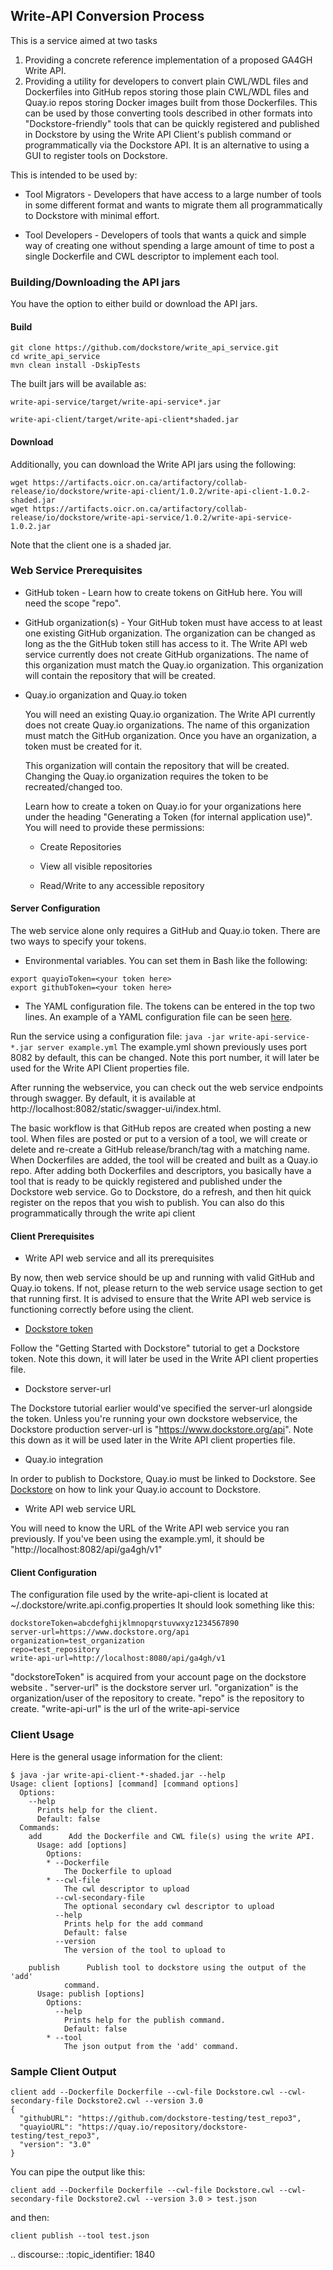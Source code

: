 ## Write-API Conversion Process

This is a service aimed at two tasks

1. Providing a concrete reference implementation of a proposed GA4GH Write API.
2. Providing a utility for developers to convert plain CWL/WDL files and Dockerfiles into GitHub repos storing those plain CWL/WDL files and Quay.io repos storing Docker images built from those Dockerfiles. This can be used by those converting tools described in other formats into "Dockstore-friendly" tools that can be quickly registered and published in Dockstore by using the Write API Client's publish command or programmatically via the Dockstore API. It is an alternative to using a GUI to register tools on Dockstore.

This is intended to be used by:

* Tool Migrators - Developers that have access to a large number of tools in some different format and wants to migrate them all programmatically to Dockstore with minimal effort.

* Tool Developers - Developers of tools that wants a quick and simple way of creating one without spending a large amount of time to post a single Dockerfile and CWL descriptor to implement each tool.

### Building/Downloading the API jars

You have the option to either build or download the API jars.

#### Build

```
git clone https://github.com/dockstore/write_api_service.git
cd write_api_service
mvn clean install -DskipTests
```
The built jars will be available as:

`write-api-service/target/write-api-service*.jar`

`write-api-client/target/write-api-client*shaded.jar`

#### Download

Additionally, you can download the Write API jars using the following:

```
wget https://artifacts.oicr.on.ca/artifactory/collab-release/io/dockstore/write-api-client/1.0.2/write-api-client-1.0.2-shaded.jar
wget https://artifacts.oicr.on.ca/artifactory/collab-release/io/dockstore/write-api-service/1.0.2/write-api-service-1.0.2.jar
```

Note that the client one is a shaded jar.

### Web Service Prerequisites

* GitHub token - Learn how to create tokens on GitHub here. You will need the scope "repo".

* GitHub organization(s) - Your GitHub token must have access to at least one existing GitHub organization. The organization can be changed as long as the the GitHub token still has access to it. The Write API web service currently does not create GitHub organizations. The name of this organization must match the Quay.io organization. This organization will contain the repository that will be created.

* Quay.io organization and Quay.io token

    You will need an existing Quay.io organization. The Write API currently does not create Quay.io organizations. The name of this organization must match the GitHub organization. Once you have an organization, a token must be created for it.

    This organization will contain the repository that will be created. Changing the Quay.io organization requires the token to be recreated/changed too.

    Learn how to create a token on Quay.io for your organizations here under the heading "Generating a Token (for internal application use)". You will need to provide these permissions:
    
    * Create Repositories
    
    * View all visible repositories
    
    * Read/Write to any accessible repository
    
#### Server Configuration

The web service alone only requires a GitHub and Quay.io token. There are two ways to specify your tokens.

- Environmental variables.
    You can set them in Bash like the following:
```
export quayioToken=<your token here>
export githubToken=<your token here>
```

- The YAML configuration file. The tokens can be entered in the top two lines. An example of a YAML configuration file can be seen [here](https://github.com/dockstore/write_api_service/blob/develop/write-api-service/src/main/resources/example.yml).

Run the service using a configuration file:
`java -jar write-api-service-*.jar server example.yml`
The example.yml shown previously uses port 8082 by default, this can be changed. Note this port number, it will later be used for the Write API Client properties file.

After running the webservice, you can check out the web service endpoints through swagger. By default, it is available at http://localhost:8082/static/swagger-ui/index.html.

The basic workflow is that GitHub repos are created when posting a new tool. When files are posted or put to a version of a tool, we will create or delete and re-create a GitHub release/branch/tag with a matching name. When Dockerfiles are added, the tool will be created and built as a Quay.io repo. After adding both Dockerfiles and descriptors, you basically have a tool that is ready to be quickly registered and published under the Dockstore web service. Go to Dockstore, do a refresh, and then hit quick register on the repos that you wish to publish. You can also do this programmatically through the write api client

#### Client Prerequisites

* Write API web service and all its prerequisites

By now, then web service should be up and running with valid GitHub and Quay.io tokens. If not, please return to the web service usage section to get that running first. It is advised to ensure that the Write API web service is functioning correctly before using the client.

* [Dockstore token](../getting-started/register-on-dockstore/)

Follow the "Getting Started with Dockstore" tutorial to get a Dockstore token. Note this down, it will later be used in the Write API client properties file.

* Dockstore server-url

The Dockstore tutorial earlier would've specified the server-url alongside the token. Unless you're running your own dockstore webservice, the Dockstore production server-url is "https://www.dockstore.org/api". Note this down as it will be used later in the Write API client properties file.

* Quay.io integration

In order to publish to Dockstore, Quay.io must be linked to Dockstore. See [Dockstore](../getting-started/register-on-dockstore.html#linking-with-external-services) on how to link your Quay.io account to Dockstore.

* Write API web service URL

You will need to know the URL of the Write API web service you ran previously. If you've been using the example.yml, it should be "http://localhost:8082/api/ga4gh/v1"

#### Client Configuration

The configuration file used by the write-api-client is located at ~/.dockstore/write.api.config.properties
It should look something like this:

```
dockstoreToken=abcdefghijklmnopqrstuvwxyz1234567890
server-url=https://www.dockstore.org/api
organization=test_organization
repo=test_repository
write-api-url=http://localhost:8080/api/ga4gh/v1
```

"dockstoreToken" is acquired from your account page on the dockstore website .
"server-url" is the dockstore server url.
"organization" is the organization/user of the repository to create.
"repo" is the repository to create.
"write-api-url" is the url of the write-api-service


### Client Usage
Here is the general usage information for the client:

```
$ java -jar write-api-client-*-shaded.jar --help
Usage: client [options] [command] [command options]
  Options:
    --help
      Prints help for the client.
      Default: false
  Commands:
    add      Add the Dockerfile and CWL file(s) using the write API.
      Usage: add [options]
        Options:
        * --Dockerfile
            The Dockerfile to upload
        * --cwl-file
            The cwl descriptor to upload
          --cwl-secondary-file
            The optional secondary cwl descriptor to upload
          --help
            Prints help for the add command
            Default: false
          --version
            The version of the tool to upload to

    publish      Publish tool to dockstore using the output of the 'add'
            command.
      Usage: publish [options]
        Options:
          --help
            Prints help for the publish command.
            Default: false
        * --tool
            The json output from the 'add' command.
```

### Sample Client Output
```
client add --Dockerfile Dockerfile --cwl-file Dockstore.cwl --cwl-secondary-file Dockstore2.cwl --version 3.0
{
  "githubURL": "https://github.com/dockstore-testing/test_repo3",
  "quayioURL": "https://quay.io/repository/dockstore-testing/test_repo3",
  "version": "3.0"
}
```
You can pipe the output like this:
```
client add --Dockerfile Dockerfile --cwl-file Dockstore.cwl --cwl-secondary-file Dockstore2.cwl --version 3.0 > test.json
```
and then:
```
client publish --tool test.json
```

.. discourse::
    :topic_identifier: 1840